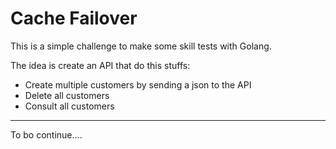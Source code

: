 # Cache Failover

This is a simple challenge to make some skill tests with Golang.

The idea is create an API that do this stuffs:

- Create multiple customers by sending a json to the API
- Delete all customers
- Consult all customers


---
To bo continue....